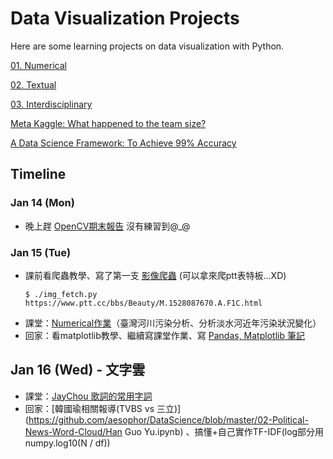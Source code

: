 # Data Visualization Projects
Here are some learning projects on data visualization with Python.

[01. Numerical](http://www.randalolson.com/2015/07/14/rethinking-the-population-pyramid/)

[02. Textual](https://ntu-csx-datascience.github.io/UTaipei/02%20Textual/Apriori.html)

[03. Interdisciplinary](https://ntu-csx-datascience.github.io/UTaipei/03%20Interdisciplinary/Notebook.slides.html)

[Meta Kaggle: What happened to the team size?](https://www.kaggle.com/gpreda/meta-kaggle-what-happened-to-the-team-size)

[A Data Science Framework: To Achieve 99% Accuracy](https://www.kaggle.com/ldfreeman3/a-data-science-framework-to-achieve-99-accuracy)

## Timeline

### Jan 14 (Mon)
* 晚上趕 [OpenCV期末報告](https://drive.google.com/open?id=1BiIDQCSrFyuRWmcBFCNKFiMAMO0eh1yv) 沒有練習到@_@

### Jan 15 (Tue)
* 課前看爬蟲教學、寫了第一支 [影像爬蟲](https://github.com/aesophor/DataScience/blob/master/04%20WebCrawlers/img_fetch.py) (可以拿來爬ptt表特板...XD)
  ```
  $ ./img_fetch.py https://www.ptt.cc/bbs/Beauty/M.1528087670.A.F1C.html
  ```
* 課堂：[Numerical作業](https://github.com/aesophor/DataScience/blob/master/01-Numerical/River%20Pollution%20Data%20Visualization.ipynb)（臺灣河川污染分析、分析淡水河近年污染狀況變化）
* 回家：看matplotlib教學、繼續寫課堂作業、寫 [Pandas, Matplotlib 筆記](https://github.com/aesophor/DataScience/blob/master/01-Numerical/Note.ipynb)

## Jan 16 (Wed) - 文字雲
* 課堂：[JayChou 歌詞的常用字詞](https://github.com/aesophor/DataScience/blob/master/02-Textual/Jay%20Chou's%20Common%20Used%20Terms%20in%20His%20Lyrics.ipynb)
* 回家：[韓國瑜相關報導(TVBS vs 三立)](https://github.com/aesophor/DataScience/blob/master/02-Political-News-Word-Cloud/Han Guo Yu.ipynb) 、搞懂+自己實作TF-IDF(log部分用numpy.log10(N / df))
